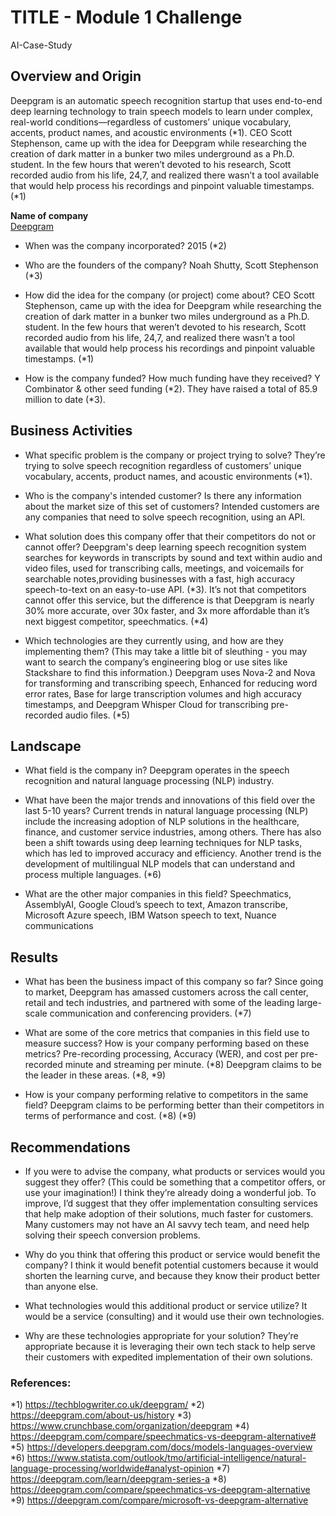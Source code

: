 # TITLE - Module 1 Challenge
AI-Case-Study 

## Overview and Origin
Deepgram is an automatic speech recognition startup that uses end-to-end deep learning technology to train speech models to learn under complex, real-world conditions—regardless of customers’ unique vocabulary, accents, product names, and acoustic environments (*1).  CEO Scott Stephenson, came up with the idea for Deepgram while researching the creation of dark matter in a bunker two miles underground as a Ph.D. student. In the few hours that weren’t devoted to his research, Scott recorded audio from his life, 24,7, and realized there wasn’t a tool available that would help process his recordings and pinpoint valuable timestamps. (*1)

**Name of company**\
[Deepgram](https://deepgram.com)

* When was the company incorporated?
2015 (*2)

* Who are the founders of the company?
Noah Shutty, Scott Stephenson (*3)

* How did the idea for the company (or project) come about?
CEO Scott Stephenson, came up with the idea for Deepgram while researching the creation of dark matter in a bunker two miles underground as a Ph.D. student. In the few hours that weren’t devoted to his research, Scott recorded audio from his life, 24,7, and realized there wasn’t a tool available that would help process his recordings and pinpoint valuable timestamps. (*1)

* How is the company funded? How much funding have they received?
Y Combinator & other seed funding (*2).  They have raised a total of 85.9 million to date (*3).

## Business Activities

* What specific problem is the company or project trying to solve?
They’re trying to solve speech recognition regardless of customers’ unique vocabulary, accents, product names, and acoustic environments (*1). 

* Who is the company's intended customer? Is there any information about the market size of this set of customers?
Intended customers are any companies that need to solve speech recognition, using an API.

* What solution does this company offer that their competitors do not or cannot offer? Deepgram's deep learning speech recognition system searches for keywords in transcripts by sound and text within audio and video files, used for transcribing calls, meetings, and voicemails for searchable notes,providing businesses with a fast, high accuracy speech-to-text on an easy-to-use API. (*3). It’s not that competitors cannot offer this service, but the difference is that Deepgram is nearly 30% more accurate, over 30x faster, and 3x more affordable than it’s next biggest competitor, speechmatics. (*4)

* Which technologies are they currently using, and how are they implementing them? (This may take a little bit of sleuthing - you may want to search the company’s engineering blog or use sites like Stackshare to find this information.)
Deepgram uses Nova-2 and Nova for transforming and transcribing speech, Enhanced for reducing word error rates, Base for large transcription volumes and high accuracy timestamps, and Deepgram Whisper Cloud for transcribing pre-recorded audio files. (*5)

## Landscape

* What field is the company in?
Deepgram operates in the speech recognition and natural language processing (NLP) industry.

* What have been the major trends and innovations of this field over the last 5-10 years?
Current trends in natural language processing (NLP) include the increasing adoption of NLP solutions in the healthcare, finance, and customer service industries, among others. There has also been a shift towards using deep learning techniques for NLP tasks, which has led to improved accuracy and efficiency. Another trend is the development of multilingual NLP models that can understand and process multiple languages. (*6)

* What are the other major companies in this field?
Speechmatics, AssemblyAI, Google Cloud’s speech to text, Amazon transcribe, Microsoft Azure speech, IBM Watson speech to text, Nuance communications

## Results

* What has been the business impact of this company so far?
Since going to market, Deepgram has amassed customers across the call center, retail and tech industries, and partnered with some of the leading large-scale communication and conferencing providers. (*7) 

* What are some of the core metrics that companies in this field use to measure success? How is your company performing based on these metrics?
Pre-recording processing, Accuracy (WER), and cost per pre-recorded minute and streaming per minute. (*8) Deepgram claims to be the leader in these areas. (*8, *9)


* How is your company performing relative to competitors in the same field?
Deepgram claims to be performing better than their competitors in terms of performance and cost. (*8) (*9)

## Recommendations

* If you were to advise the company, what products or services would you suggest they offer? (This could be something that a competitor offers, or use your imagination!)
I think they’re already doing a wonderful job. To improve, I’d suggest that they offer implementation consulting services that help make adoption of their solutions, much faster for customers. Many customers may not have an AI savvy tech team, and need help solving their speech conversion problems.


* Why do you think that offering this product or service would benefit the company?
I think it would benefit potential customers because it would shorten the learning curve, and because they know their product better than anyone else.

* What technologies would this additional product or service utilize?
It would be a service (consulting) and it would use their own technologies.

* Why are these technologies appropriate for your solution?
They’re appropriate because it is leveraging their own tech stack to help serve their customers with expedited implementation of their own solutions.

### References:
*1) https://techblogwriter.co.uk/deepgram/
*2) https://deepgram.com/about-us/history 
*3) https://www.crunchbase.com/organization/deepgram
*4) https://deepgram.com/compare/speechmatics-vs-deepgram-alternative#
*5) https://developers.deepgram.com/docs/models-languages-overview
*6) https://www.statista.com/outlook/tmo/artificial-intelligence/natural-language-processing/worldwide#analyst-opinion
*7) https://deepgram.com/learn/deepgram-series-a
*8) https://deepgram.com/compare/speechmatics-vs-deepgram-alternative
*9) https://deepgram.com/compare/microsoft-vs-deepgram-alternative



